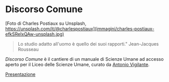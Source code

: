 # Discorso Comune

[Foto di Charles Postiaux su Unsplash, https://unsplash.com/it/@charlespostiaux](immagini/charles-postiaux-efkSReIxQAw-unsplash.jpg)

> Lo studio adatto all'uomo è quello dei suoi rapporti." Jean-Jacques Rousseau

_Discorso Comune_ è il cantiere di un manuale di Scienze Umane ad accesso aperto per il Liceo delle Scienze Umane, curato da [Antonio Vigilante](autore.md).

[Presentazione](presentazione.md)

